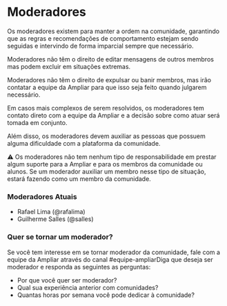 # Moderadores

Os moderadores existem para manter a ordem na comunidade, garantindo que as regras e recomendações de comportamento estejam sendo seguidas e intervindo de forma imparcial sempre que necessário.

Moderadores não têm o direito de editar mensagens de outros membros mas podem excluir em situações extremas. 

Moderadores não têm o direito de expulsar ou banir membros, mas irão contatar a equipe da Ampliar para que isso seja feito quando julgarem necessário.

Em casos mais complexos de serem resolvidos, os moderadores tem contato direto com a equipe da Ampliar e a decisão sobre como atuar será tomada em conjunto.

Além disso, os moderadores devem auxiliar as pessoas que possuem alguma dificuldade com a plataforma da comunidade.

⚠️ Os moderadores não tem nenhum tipo de responsabilidade em prestar algum suporte para a Ampliar e para os membros da comunidade ou alunos. Se um moderador auxiliar um membro nesse tipo de situação, estará fazendo como um membro da comunidade.

### Moderadores Atuais

* Rafael Lima \(@rafalima\)
* Guilherme Salles \(@salles\)

### Quer se tornar um moderador?

Se você tem interesse em se tornar moderador da comunidade, fale com a equipe da Ampliar através do canal \#equipe-ampliarDiga que deseja ser moderador e responda as seguintes as perguntas:

* Por que você quer ser moderador?
* Qual sua experiência anterior com comunidades?
* Quantas horas por semana você pode dedicar à comunidade?

